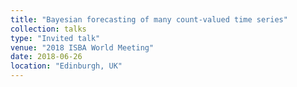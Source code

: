 ```yaml
---
title: "Bayesian forecasting of many count-valued time series"
collection: talks
type: "Invited talk"
venue: "2018 ISBA World Meeting"
date: 2018-06-26
location: "Edinburgh, UK"
---
```

